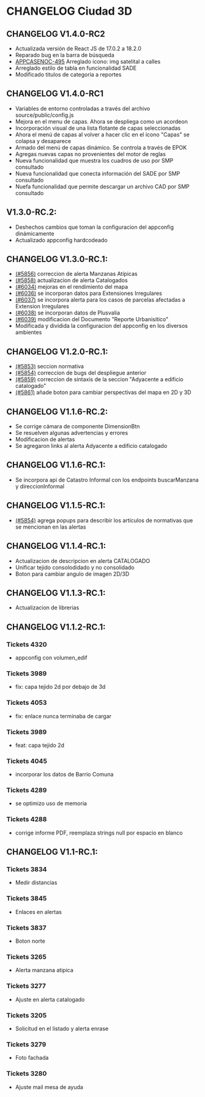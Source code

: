 # CHANGELOG Ciudad 3D

## CHANGELOG V1.4.0-RC2
- Actualizada versión de React JS de 17.0.2 a 18.2.0
- Reparado bug en la barra de búsqueda
- [APPCASENOC-495](https://asijira.buenosaires.gob.ar/browse/APPCASENOC-495) Arreglado icono: img satelital a calles
- Arreglado estilo de tabla en funcionalidad SADE
- Modificado titulos de categoria a reportes

## CHANGELOG V1.4.0-RC1
- Variables de entorno controladas a través del archivo source/public/config.js
- Mejora en el menu de capas. Ahora se despliega como un acordeon
- Incorporación visual de una lista flotante de capas seleccionadas
- Ahora el menú de capas al volver a hacer clic en el ícono "Capas" se colapsa y desaparece
- Armado del menú de capas dinámico. Se controla a través de EPOK
- Agregas nuevas capas no provenientes del motor de reglas
- Nueva funcionalidad que muestra los cuadros de uso por SMP consultado
- Nueva funcionalidad que conecta información del SADE por SMP consultado
- Nuefa funcionalidad que permite descargar un archivo CAD por SMP consultado

## V1.3.0-RC.2:
- Deshechos cambios que toman la configuracion del appconfig dinámicamente
- Actualizado appconfig hardcodeado

## CHANGELOG V1.3.0-RC.1:
- [(#5856)](https://sscite-redmine.buenosaires.gob.ar/issues/5856) correccion de alerta Manzanas Atípicas
- [(#5858)](https://sscite-redmine.buenosaires.gob.ar/issues/5858) actualizacion de alerta Catalogados
- [(#6034)](https://sscite-redmine.buenosaires.gob.ar/issues/6034) mejoras en el rendimiento del mapa
- [(#6036)](https://sscite-redmine.buenosaires.gob.ar/issues/6036) se incorporan datos para Extensiones Irregulares
- [(#6037)](https://sscite-redmine.buenosaires.gob.ar/issues/6037) se incorpora alerta para los casos de parcelas afectadas a Extension Irregulares
- [(#6038)](https://sscite-redmine.buenosaires.gob.ar/issues/6038) se incorporan datos de Plusvalia
- [(#6039)](https://sscite-redmine.buenosaires.gob.ar/issues/6039) modificacion del Documento "Reporte Urbanisitico"
- Modificada y dividida la configuracion del appconfig en los diversos ambientes

## CHANGELOG V1.2.0-RC.1:
- [(#5853)](https://sscite-redmine.buenosaires.gob.ar/issues/5853) seccion normativa
- [(#5854)](https://sscite-redmine.buenosaires.gob.ar/issues/5854) correccion de bugs del despliegue anterior
- [(#5859)](https://sscite-redmine.buenosaires.gob.ar/issues/5859) correccion de sintaxis de la seccion "Adyacente a edificio catalogado"
- [(#5861)](https://sscite-redmine.buenosaires.gob.ar/issues/5861) añade boton para cambiar perspectivas del mapa en 2D y 3D

## CHANGELOG V1.1.6-RC.2:
- Se corrige cámara de componente DimensionBtn
- Se resuelven algunas advertencias y errores
- Modificacion de alertas
- Se agregaron links al alerta Adyacente a edificio catalogado

## CHANGELOG V1.1.6-RC.1:
- Se incorpora api de Catastro Informal con los endpoints buscarManzana y direccionInformal

## CHANGELOG V1.1.5-RC.1:

- [(#5854)](https://sscite-redmine.buenosaires.gob.ar/issues/5854) agrega popups para describir los artículos de normativas que se mencionan en las alertas

## CHANGELOG V1.1.4-RC.1:
- Actualizacion de descripcion en alerta CATALOGADO
- Unificar tejido consolodidado y no consolidado
- Boton para cambiar angulo de imagen 2D/3D

## CHANGELOG V1.1.3-RC.1:
- Actualizacion de librerias


## CHANGELOG V1.1.2-RC.1:

### Tickets 4320
- appconfig con volumen_edif

### Tickets 3989
- fix: capa tejido 2d por debajo de 3d

### Tickets 4053
- fix: enlace nunca terminaba de cargar

### Tickets 3989
- feat: capa tejido 2d

### Tickets 4045
- incorporar los datos de Barrio Comuna

### Tickets 4289
- se optimizo uso de memoria

### Tickets 4288
- corrige informe PDF, reemplaza strings null por espacio en blanco



## CHANGELOG V1.1-RC.1:

### Tickets 3834
- Medir distancias

### Tickets 3845
- Enlaces en alertas

### Tickets 3837
- Boton norte

### Tickets 3265
- Alerta manzana atipica

### Tickets 3277
- Ajuste en alerta catalogado

### Tickets 3205
- Solicitud en el listado y alerta enrase

### Tickets 3279
- Foto fachada

### Tickets 3280
- Ajuste mail mesa de ayuda
